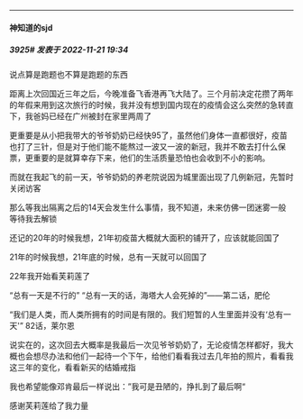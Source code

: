 

*****

####  神知道的sjd  
##### 3925#       发表于 2022-11-21 19:34

说点算是跑题也不算是跑题的东西

距离上次回国近三年之后，今晚准备飞香港再飞大陆了。三个月前决定花攒了两年的年假来用到这次旅行的时候，我并没有想到国内现在的疫情会这么突然的急转直下，我爸妈已经在广州被封在家里两周了

更重要是从小把我带大的爷爷奶奶已经快95了，虽然他们身体一直都很好，疫苗也打了三针，但是对于他们能不能熬过一波又一波的新冠，我并不敢去打什么保票，更重要的是就算幸存下来，他们的生活质量恐怕也会收到不小的影响。

而就在我起飞的前一天，爷爷奶奶的养老院说因为城里面出现了几例新冠，先暂时关闭访客

那么等我出隔离之后的14天会发生什么事情，我不知道，未来仿佛一团迷雾一般等待我去解锁

还记的20年的时候我想，21年初疫苗大概就大面积的铺开了，应该就能回国了

21年的时候我想，21年底的时候，总有一天就可以回国了

22年我开始看芙莉莲了

“总有一天是不行的” “总有一天的话，海塔大人会死掉的”——第二话，肥伦

“我们是人类，而人类所拥有的时间是有限的。我们短暂的人生里面并没有‘总有一天'” 82话，莱尔恩

说实在的，这次回去大概率是我最后一次见爷爷奶奶了，无论疫情怎样都好，我大概也会想尽办法和他们一起待一个下午，给他们看看我过去几年拍的照片，看看我这三年的变化，看看新买的结婚戒指

我也希望能像邓肯最后一样说出：”我可是丑陋的，挣扎到了最后啊“

感谢芙莉莲给了我力量


